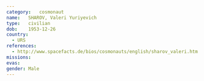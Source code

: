 ```yaml
---
category:	cosmonaut
name:	SHAROV, Valeri Yuriyevich 
type:	civilian
dob:	1953-12-26
country:
  - URS
references:
  - http://www.spacefacts.de/bios/cosmonauts/english/sharov_valeri.htm
missions:
evas:
gender:	Male
---
```

